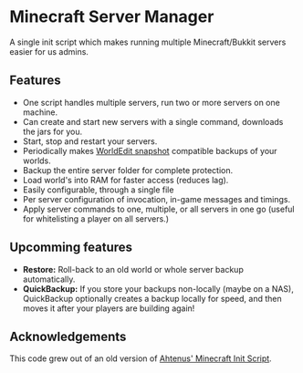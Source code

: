 # Minecraft Server Manager

A single init script which makes running multiple Minecraft/Bukkit servers easier for us admins.

## Features

* One script handles multiple servers, run two or more servers on one machine.
* Can create and start new servers with a single command, downloads the jars for you.
* Start, stop and restart your servers.
* Periodically makes [WorldEdit snapshot][we-snapshot] compatible backups of your worlds.
* Backup the entire server folder for complete protection.
* Load world's into RAM for faster access (reduces lag).
* Easily configurable, through a single file
* Per server configuration of invocation, in-game messages and timings.
* Apply server commands to one, multiple, or all servers in one go (useful for whitelisting a player on all servers.)

[we-snapshot]: http://wiki.sk89q.com/wiki/WorldEdit/Snapshots

## Upcomming features

* **Restore:** Roll-back to an old world or whole server backup automatically.
* **QuickBackup:** If you store your backups non-locally (maybe on a NAS), QuickBackup optionally creates a backup locally for speed, and then moves it after your players are building again!

## Acknowledgements

This code grew out of an old version of [Ahtenus' Minecraft Init Script][ahtenus-minecraft-init].

[ahtenus-minecraft-init]: https://github.com/Ahtenus/minecraft-init